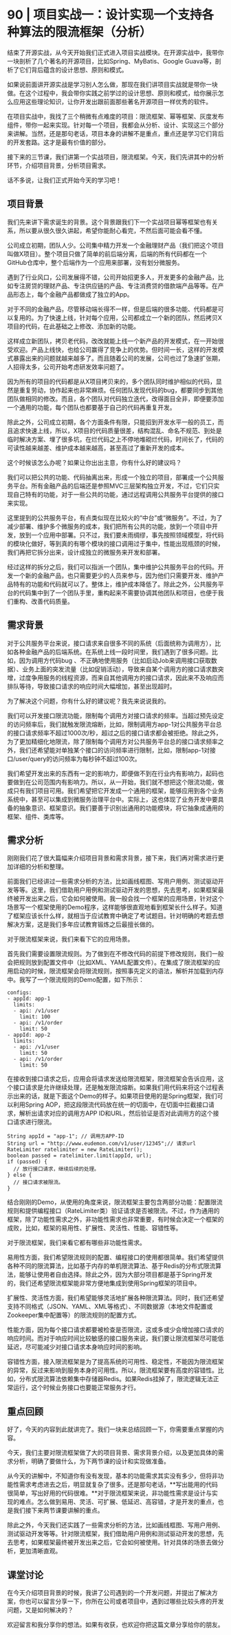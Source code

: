 # 90 | 项目实战一：设计实现一个支持各种算法的限流框架（分析）

结束了开源实战，从今天开始我们正式进入项目实战模块。在开源实战中，我带你一块剖析了几个著名的开源项目，比如Spring、MyBatis、Google Guava等，剖析了它们背后蕴含的设计思想、原则和模式。

如果说前面讲开源实战是学习别人怎么做，那现在我们讲项目实战就是带你一块做。在这个过程中，我会带你实践之前学过的设计思想、原则和模式，给你展示怎么应用这些理论知识，让你开发出跟前面那些著名开源项目一样优秀的软件。

在项目实战中，我找了三个稍微有点难度的项目：限流框架、幂等框架、灰度发布组件，带你一起来实现。针对每一个项目，我都会从分析、设计、实现这三个部分来讲解。当然，还是那句老话，项目本身的讲解不是重点，重点还是学习它们背后的开发套路。这才是最有价值的部分。

接下来的三节课，我们讲第一个实战项目，限流框架。今天，我们先讲其中的分析环节，介绍项目背景，分析项目需求。

话不多说，让我们正式开始今天的学习吧！

## 项目背景

我们先来讲下需求诞生的背景。这个背景跟我们下一个实战项目幂等框架也有关系，所以要从很久很久讲起，希望你能耐心看完，不然后面可能会看不懂。

公司成立初期，团队人少。公司集中精力开发一个金融理财产品（我们把这个项目叫做X项目）。整个项目只做了简单的前后端分离，后端的所有代码都在一个GitHub仓库中，整个后端作为一个应用来部署，没有划分微服务。

遇到了行业风口，公司发展得不错，公司开始招更多人，开发更多的金融产品，比如专注房贷的理财产品、专注供应链的产品、专注消费贷的借款端产品等等。在产品形态上，每个金融产品都做成了独立的App。

对于不同的金融产品，尽管移动端长得不一样，但是后端的很多功能、代码都是可以复用的。为了快速上线，针对每个应用，公司都成立一个新的团队，然后拷贝X项目的代码，在此基础之上修改、添加新的功能。

这样成立新团队，拷贝老代码，改改就能上线一个新产品的开发模式，在一开始很受欢迎。产品上线快，也给公司赢得了竞争上的优势。但时间一长，这样的开发模式暴露出来的问题就越来越多了。而且随着公司的发展，公司也过了急速扩张期，人招得太多，公司开始考虑研发效率问题了。

因为所有的项目的代码都是从X项目拷贝来的，多个团队同时维护相似的代码，显然是重复劳动，协作起来也非常麻烦。任何团队发现代码的bug，都要同步到其他团队做相同的修改。而且，各个团队对代码独立迭代，改得面目全非，即便要添加一个通用的功能，每个团队也都要基于自己的代码再重复开发。

除此之外，公司成立初期，各个方面条件有限，只能招到开发水平一般的员工，而且追求快速上线，所以，X项目的代码质量很差，结构混乱、命名不规范、到处是临时解决方案、埋了很多坑，在烂代码之上不停地堆砌烂代码，时间长了，代码的可读性越来越差、维护成本越来越高，甚至高过了重新开发的成本。

这个时候该怎么办呢？如果让你出出主意，你有什么好的建议吗？

我们可以把公共的功能、代码抽离出来，形成一个独立的项目，部署成一个公共服务平台。所有金融产品的后端还是参照MVC三层架构独立开发，不过，它们只实现自己特有的功能，对于一些公共的功能，通过远程调用公共服务平台提供的接口来实现。

这里提到的公共服务平台，有点类似现在比较火的“中台”或“微服务”。不过，为了减少部署、维护多个微服务的成本，我们把所有公共的功能，放到一个项目中开发，放到一个应用中部署。只不过，我们要未雨绸缪，事先按照领域模型，将代码的模块化做好，等到真的有哪个模块的接口调用过于集中，性能出现瓶颈的时候，我们再把它拆分出来，设计成独立的微服务来开发和部署。

经过这样的拆分之后，我们可以指派一个团队，集中维护公共服务平台的代码。开发一个新的金融产品，也只需要更少的人员来参与，因为他们只需要开发、维护产品特有的功能和代码就可以了。整体上，维护成本降低了。除此之外，公共服务平台的代码集中到了一个团队手里，重构起来不需要协调其他团队和项目，也便于我们重构、改善代码质量。

## 需求背景

对于公共服务平台来说，接口请求来自很多不同的系统（后面统称为调用方），比如各种金融产品的后端系统。在系统上线一段时间里，我们遇到了很多问题。比如，因为调用方代码bug 、不正确地使用服务（比如启动Job来调用接口获取数据）、业务上面的突发流量（比如促销活动），导致来自某个调用方的接口请求数突增，过度争用服务的线程资源，而来自其他调用方的接口请求，因此来不及响应而排队等待，导致接口请求的响应时间大幅增加，甚至出现超时。

为了解决这个问题，你有什么好的建议呢？我先来说说我的。

我们可以开发接口限流功能，限制每个调用方对接口请求的频率。当超过预先设定的访问频率后，我们就触发限流熔断，比如，限制调用方app-1对公共服务平台总的接口请求频率不超过1000次/秒，超过之后的接口请求都会被拒绝。除此之外，为了更加精细化地限流，除了限制每个调用方对公共服务平台总的接口请求频率之外，我们还希望能对单独某个接口的访问频率进行限制，比如，限制app-1对接口/user/query的访问频率为每秒钟不超过100次。

我们希望开发出来的东西有一定的影响力，即便做不到在行业内有影响力，起码也要做到在公司范围内有影响力。所以，从一开始，我们就不想把这个限流功能，做成只有我们项目可用。我们希望把它开发成一个通用的框架，能够应用到各个业务系统中，甚至可以集成到微服务治理平台中。实际上，这也体现了业务开发中要具备的抽象意识、框架意识。我们要善于识别出通用的功能模块，将它抽象成通用的框架、组件、类库等。

## 需求分析

刚刚我们花了很大篇幅来介绍项目背景和需求背景，接下来，我们再对需求进行更加详细的分析和整理。

前面我们已经讲过一些需求分析的方法，比如画线框图、写用户用例、测试驱动开发等等。这里，我们借助用户用例和测试驱动开发的思想，先去思考，如果框架最终被开发出来之后，它会如何被使用。我一般会找一个框架的应用场景，针对这个场景写一个框架使用的Demo程序，这样能够很直观地看到框架长什么样子。知道了框架应该长什么样，就相当于应试教育中确定了考试题目。针对明确的考题去想解决方案，这是我们多年应试教育锻炼之后最擅长做的。

对于限流框架来说，我们来看下它的应用场景。

首先我们需要设置限流规则。为了做到在不修改代码的前提下修改规则，我们一般会把规则放到配置文件中（比如XML、YAML配置文件）。在集成了限流框架的应用启动的时候，限流框架会将限流规则，按照事先定义的语法，解析并加载到内存中。我写了一个限流规则的Demo配置，如下所示：

```
configs:
- appId: app-1
  limits:
  - api: /v1/user
    limit: 100
  - api: /v1/order
    limit: 50
- appId: app-2
  limits:
  - api: /v1/user
    limit: 50
  - api: /v1/order
    limit: 50

```

在接收到接口请求之后，应用会将请求发送给限流框架，限流框架会告诉应用，这个接口请求是允许继续处理，还是触发限流熔断。如果我们用代码来将这个过程表示出来的话，就是下面这个Demo的样子。如果项目使用的是Spring框架，我们可以利用Spring AOP，把这段限流代码放在统一的切面中，在切面中拦截接口请求，解析出请求对应的调用方APP ID和URL，然后验证是否对此调用方的这个接口请求进行限流。

```
String appId = "app-1"; // 调用方APP-ID
String url = "http://www.eudemon.com/v1/user/12345";// 请求url
RateLimiter ratelimiter = new RateLimiter();
boolean passed = ratelimiter.limit(appId, url);
if (passed) {
  // 放行接口请求，继续后续的处理。
} else {
  // 接口请求被限流。
}

```

结合刚刚的Demo，从使用的角度来说，限流框架主要包含两部分功能：配置限流规则和提供编程接口（RateLimiter类）验证请求是否被限流。不过，作为通用的框架，除了功能性需求之外，非功能性需求也非常重要，有时候会决定一个框架的成败，比如，框架的易用性、扩展性、灵活性、性能、容错性等。

对于限流框架，我们来看它都有哪些非功能性需求。

易用性方面，我们希望限流规则的配置、编程接口的使用都很简单。我们希望提供各种不同的限流算法，比如基于内存的单机限流算法、基于Redis的分布式限流算法，能够让使用者自由选择。除此之外，因为大部分项目都是基于Spring开发的，我们还希望限流框架能非常方便地集成到使用Spring框架的项目中。

扩展性、灵活性方面，我们希望能够灵活地扩展各种限流算法。同时，我们还希望支持不同格式（JSON、YAML、XML等格式）、不同数据源（本地文件配置或Zookeeper集中配置等）的限流规则的配置方式。

性能方面，因为每个接口请求都要被检查是否限流，这或多或少会增加接口请求的响应时间。而对于响应时间比较敏感的接口服务来说，我们要让限流框架尽可能低延迟，尽可能减少对接口请求本身响应时间的影响。

容错性方面，接入限流框架是为了提高系统的可用性、稳定性，不能因为限流框架的异常，反过来影响到服务本身的可用性。所以，限流框架要有高度的容错性。比如，分布式限流算法依赖集中存储器Redis。如果Redis挂掉了，限流逻辑无法正常运行，这个时候业务接口也要能正常服务才行。

## 重点回顾

好了，今天的内容到此就讲完了。我们一块来总结回顾一下，你需要重点掌握的内容。

今天，我们主要对限流框架做了大的项目背景、需求背景介绍，以及更加具体的需求分析，明确了要做什么，为下两节课的设计和实现做准备。

从今天的讲解中，不知道你有没有发现，基本的功能需求其实没有多少，但将非功能性需求考虑进去之后，明显就复杂了很多。还是那句老话，**写出能用的代码很简单，写出好用的代码很难。**对于限流框架来说，非功能性需求是设计与实现的难点。怎么做到易用、灵活、可扩展、低延迟、高容错，才是开发的重点，也是我们接下来两节课要讲解的重点。

除此之外，今天我们还实践了一些需求分析的方法，比如画线框图、写用户用例、测试驱动开发等等。针对限流框架，我们借助用户用例和测试驱动开发的思想，先去思考，如果框架最终被开发出来之后，它会如何被使用。针对具体的场景去做分析，更加清晰直观。

## 课堂讨论

在今天介绍项目背景的时候，我讲了公司遇到的一个开发问题，并提出了解决方案，你也可以留言分享一下，你所在公司或者项目中，遇到过哪些比较头疼的开发问题，又是如何解决的？

欢迎留言和我分享你的想法。如果有收获，也欢迎你把这篇文章分享给你的朋友。
    